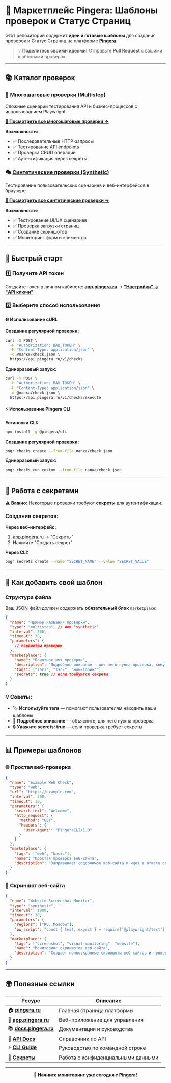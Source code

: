 
# 🚀 Маркетплейс Pingera: Шаблоны проверок и Статус Страниц

Этот репозиторий содержит **идеи и готовые шаблоны** для создания проверок и Статус Страниц на платформе [**Pingera**](https://pingera.ru).

> 💡 **Поделитесь своими идеями!** Отправьте **Pull Request** с вашими шаблонами проверок.

---

## 📚 Каталог проверок

### 🔄 [Многошаговые проверки (Multistep)](./multistep/)
Сложные сценарии тестирования API и бизнес-процессов с использованием Playwright.

**[📖 Посмотреть все многошаговые проверки →](./multistep/README.md)**

**Возможности:**
- ✅ Последовательные HTTP-запросы
- ✅ Тестирование API endpoints
- ✅ Проверка CRUD операций
- ✅ Аутентификация через секреты

### 🎭 [Синтетические проверки (Synthetic)](./synthetic/)
Тестирование пользовательских сценариев и веб-интерфейсов в браузере.

**[📖 Посмотреть все синтетические проверки →](./synthetic/README.md)**

**Возможности:**
- ✅ Тестирование UI/UX сценариев
- ✅ Проверка загрузки страниц
- ✅ Создание скриншотов
- ✅ Мониторинг форм и элементов

---

## 🚀 Быстрый старт

### 1️⃣ Получите API токен
Создайте токен в личном кабинете: [**app.pingera.ru**](https://app.pingera.ru) → [**"Настройки" → "API ключи"**](https://app.pingera.ru/settings/tokens)

### 2️⃣ Выберите способ использования

#### 🌐 Использование cURL

**Создание регулярной проверки:**
```bash
curl -X POST \
  -H "Authorization: ВАШ_ТОКЕН" \
  -H "Content-Type: application/json" \
  -d @папка/check.json \
  https://api.pingera.ru/v1/checks
```

**Единоразовый запуск:**
```bash
curl -X POST \
  -H "Authorization: ВАШ_ТОКЕН" \
  -H "Content-Type: application/json" \
  -d @папка/check.json \
  https://api.pingera.ru/v1/checks/execute
```

#### ⚡ Использование Pingera CLI

**Установка CLI:**
```bash
npm install -g @pingera/cli
```

**Создание регулярной проверки:**
```bash
pngr checks create --from-file папка/check.json
```

**Единоразовый запуск:**
```bash
pngr checks run custom --from-file папка/check.json
```

---

## 🔐 Работа с секретами

⚠️ **Важно:** Некоторые проверки требуют [**секреты**](https://docs.pingera.ru/checks/secrets) для аутентификации.

### Создание секретов:

**Через веб-интерфейс:**
1. [app.pingera.ru](https://app.pingera.ru) → "Секреты"
2. Нажмите "Создать секрет"

**Через CLI:**
```bash
pngr secrets create --name "SECRET_NAME" --value "SECRET_VALUE"
```

---

## 📝 Как добавить свой шаблон

### Структура файла

Ваш JSON-файл должен содержать **обязательный блок** `marketplace`:

```json
{
  "name": "Пример названия проверки",
  "type": "multistep", // или "synthetic"
  "interval": 300,
  "timeout": 30,
  "parameters": {
    // параметры проверки
  },
  "marketplace": {
    "name": "Понятное имя проверки",
    "description": "Подробное описание — для чего нужна проверка, кому будет полезна",
    "tags": ["тэг1", "тэг2", "мониторинг"],
    "secrets": true // если требуются секреты
  }
}
```

### 💡 Советы:
- 🏷️ **Используйте теги** — помогают пользователям находить ваши шаблоны
- 📝 **Подробное описание** — объясните, для чего нужна проверка
- 🔒 **Укажите secrets: true** — если проверка требует секреты

---

## 📊 Примеры шаблонов

### 🌐 Простая веб-проверка
```json
{
  "name": "Example Web Check",
  "type": "web",
  "url": "https://example.com",
  "interval": 300,
  "timeout": 30,
  "parameters": {
    "search_text": "Welcome",
    "http_request": {
      "method": "GET",
      "headers": {
        "User-Agent": "PingeraCLI/1.0"
      }
    }
  },
  "marketplace": {
    "tags": ["web", "basic"],
    "name": "Простая проверка веб-сайта",
    "description": "Запрашивает содержимое веб-сайта и ищет в ответе определенную строку"
  }
}
```

### 📸 Скриншот веб-сайта
```json
{
  "name": "Website Screenshot Monitor",
  "type": "synthetic", 
  "interval": 1800,
  "timeout": 30,
  "parameters": {
    "regions": ["RU, Moscow"],
    "pw_script": "const { test, expect } = require('@playwright/test');\n\ntest('website screenshot test', async ({ page }) => {\n  await page.goto('https://pingera.ru');\n  await page.waitForLoadState('load');\n  await page.waitForTimeout(2000);\n  await page.screenshot({ \n    path: 'website-screenshot.png', \n    fullPage: true \n  });\n  await expect(page).toHaveTitle(/Pingera/);\n  console.log('Screenshot captured successfully');\n});"
  },
  "marketplace": {
    "tags": ["screenshot", "visual-monitoring", "website"],
    "name": "Мониторинг скриншотов веб-сайта",
    "description": "Создает полноэкранные скриншоты веб-сайтов и проверяет загрузку страниц"
  }
}
```

---

## 🌍 Полезные ссылки

| Ресурс | Описание |
|--------|----------|
| 🏠 [**pingera.ru**](https://pingera.ru) | Главная страница платформы |
| 💼 [**app.pingera.ru**](https://app.pingera.ru) | Веб-приложение для управления |
| 📚 [**docs.pingera.ru**](https://docs.pingera.ru) | Документация и руководства |
| 🔗 [**API Docs**](https://docs.pingera.ru/api) | Справочник по API |
| ⚡ [**CLI Guide**](https://docs.pingera.ru/devs/cli) | Руководство по командной строке |
| 🔐 [**Секреты**](https://docs.pingera.ru/checks/secrets) | Работа с конфиденциальными данными |

---

<div align="center">

**🚀 Начните мониторинг уже сегодня с [Pingera](https://pingera.ru)!**

</div>
